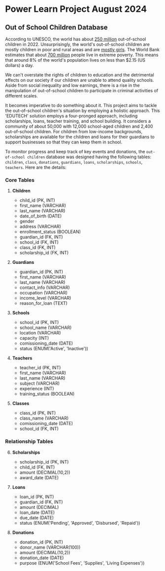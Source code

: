 # Power Learn Project August 2024
## Out of School Children Database
According to UNESCO, the world has about [250 million](https://www.unesco.org/en/articles/250-million-children-out-school-what-you-need-know-about-unescos-latest-education-data#:~:text=New%20UNESCO%20data%20shows%20that,progress%20continues%20to%20stagnate%20globally.) out-of-school children in 2022. Unsurprisingly, the world's out-of-school children are mostly children in poor and rural areas and are [mostly girls](https://uis.unesco.org/apps/visualisations/oosci-data-tool/index-en.html#en/cover). The World Bank estimates that about [700 million](https://www.worldbank.org/en/publication/poverty-prosperity-and-planet) people live in extreme poverty. This means that around 8% of the world's population lives on less than $2.15 (US dollars) a day.

We can't overstate the rights of children to education and the detrimental effects on our society if our children are unable to attend quality schools. Aside from social inequality and low earnings, there is a rise in the manipulation of out-of-school children to participate in criminal activities of different scales.

It becomes imperative to do something about it. This project aims to tackle the out-of-school children's situation by employing a holistic approach. This 'EDUTECH' solution employs a four-pronged approach, including scholarships, loans, teacher training, and school building. It considers a community of about 50,000 with 12,000 school-aged children and 2,400 out-of-school children. For children from low-income backgrounds, scholarships are available for the children and loans for their guardians to support businesses so that they can keep them in school. 

To monitor progress and keep track of key events and donations, the `out-of-school children` database was designed having the following tables: `children`, `class`, `donations`, `guardians`, `loans`, `scholarships`, `schools`, `teachers`. Here are the details:

### Core Tables

1. **Children**
   * child_id (PK, INT)
   * first_name (VARCHAR)
   * last_name (VARCHAR)
   * date_of_birth (DATE)
   * gender
   * address (VARCHAR)
   * enrollment_status (BOOLEAN)
   * guardian_id (FK, INT)
   * school_id (FK, INT)
   * class_id (FK, INT)
   * scholarship_id (FK, INT)

2. **Guardians**
   * guardian_id (PK, INT)
   * first_name (VARCHAR)
   * last_name (VARCHAR)
   * contact_info (VARCHAR)
   * occupation (VARCHAR)
   * income_level (VARCHAR)
   * reason_for_loan (TEXT)

3. **Schools**
   * school_id (PK, INT)
   * school_name (VARCHAR)
   * location (VARCHAR)
   * capacity (INT)
   * comissioning_date (DATE)
   * status (ENUM('Active', 'Inactive'))

4. **Teachers**
   * teacher_id (PK, INT)
   * first_name (VARCHAR)
   * last_name (VARCHAR)
   * subject (VARCHAR)
   * experience (INT)
   * training_status (BOOLEAN)

5. **Classes**
   * class_id (PK, INT)
   * class_name (VARCHAR)
   * comissioning_date (DATE)
   * school_id (FK, INT)

### Relationship Tables

6. **Scholarships**
   * scholarship_id (PK, INT)
   * child_id (FK, INT)
   * amount (DECIMAL(10,2))
   * award_date (DATE)

7. **Loans**
   * loan_id (PK, INT)
   * guardian_id (FK, INT)
   * amount (DECIMAL)
   * loan_date (DATE)
   * due_date (DATE)
   * status (ENUM('Pending', 'Approved', 'Disbursed', 'Repaid'))

8. **Donations**
   * donation_id (PK, INT)
   * donor_name (VARCHAR(100))
   * amount (DECIMAL(10,2))
   * donation_date (DATE)
   * purpose (ENUM('School Fees', 'Supplies', 'Living Expenses'))
